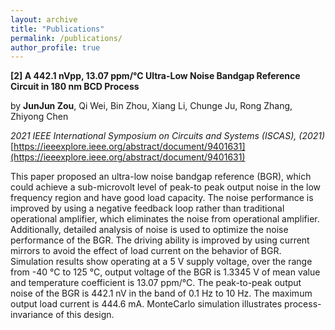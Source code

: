 ```yaml
---
layout: archive
title: "Publications"
permalink: /publications/
author_profile: true
---
```


**[2] A 442.1 nVpp, 13.07 ppm/°C Ultra-Low Noise Bandgap Reference Circuit in 180 nm BCD Process**

by **JunJun Zou**, Qi Wei, Bin Zhou, Xiang Li, Chunge Ju, Rong Zhang, Zhiyong Chen

_2021 IEEE International Symposium on Circuits and Systems (ISCAS), (2021)_ [https://ieeexplore.ieee.org/abstract/document/9401631](https://ieeexplore.ieee.org/abstract/document/9401631)

This paper proposed an ultra-low noise bandgap reference (BGR), which could achieve a sub-microvolt level of peak-to peak output noise in the low frequency region and have good load capacity. The noise performance is improved by using a negative feedback loop rather than traditional operational amplifier, which eliminates the noise from operational amplifier. Additionally, detailed analysis of noise is used to optimize the noise performance of the BGR. The driving ability is improved by using current mirrors to avoid the effect of load current on the behavior of BGR. Simulation results show operating at a 5 V supply voltage, over the range from -40 °C to 125 °C, output voltage of the BGR is 1.3345 V of mean value and temperature coefficient is 13.07 ppm/°C. The peak-to-peak output noise of the BGR is 442.1 nV in the band of 0.1 Hz to 10 Hz. The maximum output load current is 444.6 mA. MonteCarlo simulation illustrates process-invariance of this design.
